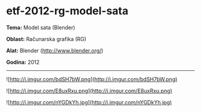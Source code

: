# etf-2012-rg-model-sata

**Tema:** Model sata (Blender)

**Oblast:** Računarska grafika (RG)

**Alat:** Blender (http://www.blender.org/)

**Godina:** 2012

---

![http://i.imgur.com/bdSH7bW.png](http://i.imgur.com/bdSH7bW.png)

![http://i.imgur.com/E8uxRxu.png](http://i.imgur.com/E8uxRxu.png)

![http://i.imgur.com/nYGDkYh.jpg](http://i.imgur.com/nYGDkYh.jpg)
